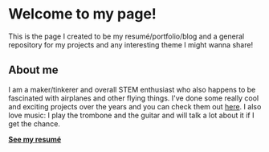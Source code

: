# Welcome to my page!

This is the page I created to be my resumé/portfolio/blog and a general repository for my projects and any interesting theme I might wanna share!

## About me

I am a maker/tinkerer and overall STEM enthusiast who also happens to be fascinated with airplanes and other flying things. I've done some really cool and exciting projects over the years and you can check them out [here](). I also love music: I play the trombone and the guitar and will talk a lot about it if I get the chance.

**[See my resumé](./resume.html)**
